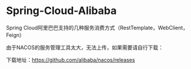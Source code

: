 # Spring-Cloud-Alibaba
Spring Cloud阿里巴巴支持的几种服务消费方式（RestTemplate，WebClient，Feign）

由于NACOS的服务管理工具太大，无法上传，如果需要请自行下载：

下载地址：https://github.com/alibaba/nacos/releases
